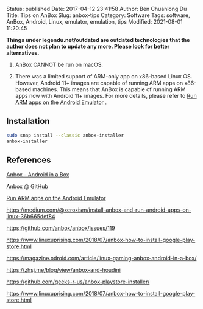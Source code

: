 Status: published
Date: 2017-04-12 23:41:58
Author: Ben Chuanlong Du
Title: Tips on AnBox
Slug: anbox-tips
Category: Software
Tags: software, AnBox, Android, Linux, emulator, emulation, tips
Modified: 2021-08-01 11:20:45

**Things under legendu.net/outdated are outdated technologies that the author does not plan to update any more. Please look for better alternatives.**


1. AnBox CANNOT be run on macOS.
    
2. There was a limited support of ARM-only app on x86-based Linux OS.
    However,
    Android 11+ images are capable of running ARM apps on x86-based machines. 
    This means that AnBox is capable of running ARM apps now
    with Android 11+ images. 
    For more details,
    please refer to
    [Run ARM apps on the Android Emulator](https://android-developers.googleblog.com/2020/03/run-arm-apps-on-android-emulator.html)
    .

## Installation

```bash
sudo snap install --classic anbox-installer 
anbox-installer 
```

## References

[Anbox - Android in a Box](http://anbox.io/)

[Anbox @ GitHub](https://github.com/anbox/anbox)

[Run ARM apps on the Android Emulator](https://android-developers.googleblog.com/2020/03/run-arm-apps-on-android-emulator.html)

https://medium.com/@xeroxism/install-anbox-and-run-android-apps-on-linux-36b665def84

https://github.com/anbox/anbox/issues/119

https://www.linuxuprising.com/2018/07/anbox-how-to-install-google-play-store.html

https://magazine.odroid.com/article/linux-gaming-anbox-android-in-a-box/

https://zhsj.me/blog/view/anbox-and-houdini

https://github.com/geeks-r-us/anbox-playstore-installer/

https://www.linuxuprising.com/2018/07/anbox-how-to-install-google-play-store.html
